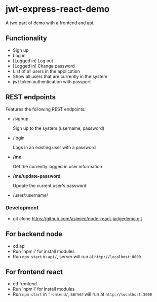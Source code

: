 # jwt-express-react-demo

A two part of demo with a frontend and api.


## Functionality

- Sign up
- Log in
- [Logged in] Log out
- [Logged in] Change password
- List of all users in the application 
- Show all users that are currently in the system
- jwt token authentication with passport

## REST endpoints
Features the following REST endpoints:

- /signup

    Sign up to the system (username, password)
    
- /login

    Logs in an existing user with a password
    
- **/me**

    Get the currently logged in user information
    
- **/me/update-password**

    Update the current user's password
    
- /user/:username/


### Development
 - git clone https://github.com/asimiec/node-react-judgedemo.git
## For backend node
 - cd api
 - Run 'npm i' for install modules
 - Run `npm start` in `api/`, server will run at `http://localhost:8000`
## For frontend react
- cd frontend
- Run 'npm i' for install modules
- Run `npm start` in `frontend/`, server will run at `http://localhost:3000`
 
 



